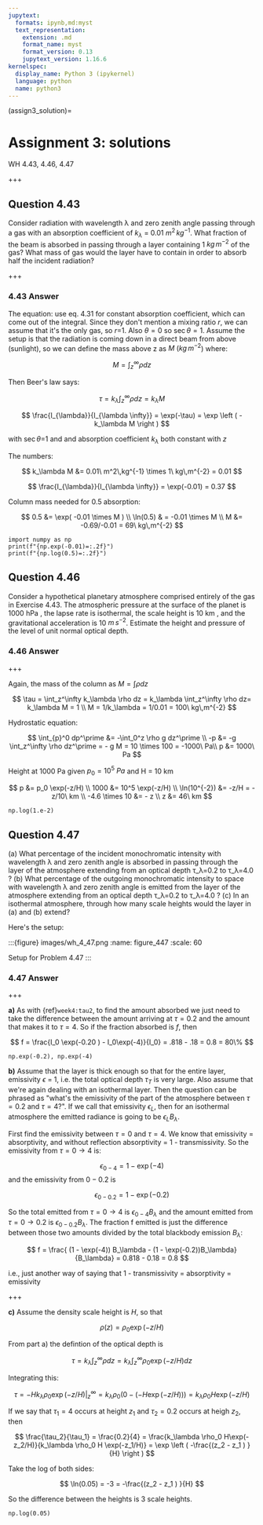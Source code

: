```yaml
---
jupytext:
  formats: ipynb,md:myst
  text_representation:
    extension: .md
    format_name: myst
    format_version: 0.13
    jupytext_version: 1.16.6
kernelspec:
  display_name: Python 3 (ipykernel)
  language: python
  name: python3
---
```


(assign3_solution)=
# Assignment 3: solutions

WH 4.43, 4.46, 4.47

+++

## Question 4.43


Consider radiation with wavelength λ and zero zenith angle passing through a gas with an absorption coefficient of $k_\lambda$ = 0.01 $m^2\,kg^{-1}$. What fraction of the beam is absorbed in passing through a layer containing 1 $kg\,m^{-2}$ of the gas? What mass of gas would the layer have to contain in order to absorb half the incident radiation?

+++

### 4.43 Answer

The equation: use eq. 4.31 for constant absorption coefficient, which can come out of the integral.  Since they don't mention
a mixing ratio $r$, we can assume that it's the only gas, so $r$=1.  Also $\theta = 0$ so $\sec \theta = 1$.  Assume the setup is that the
radiation is coming down in a direct beam from above (sunlight), so we can define the mass above z as $M\ (kg\,m^{-2}$) where:

$$
M = \int_z^\infty \rho dz
$$

Then Beer's law says:

$$
\tau = k_\lambda \int_z^{\infty}  \rho  d z = k_\lambda M
$$

$$
\frac{I_{\lambda}}{I_{\lambda \infty}} = \exp(-\tau) = \exp \left ( -k_\lambda  M \right )
$$

with $\sec \theta$=1 and  and absorption coefficient $k_\lambda$ both constant with $z$

The numbers:

$$
k_\lambda M &= 0.01\  m^2\,kg^{-1} \times 1\ kg\,m^{-2} = 0.01
$$

$$
\frac{I_{\lambda}}{I_{\lambda \infty}} = \exp(-0.01) = 0.37
$$

Column mass needed for 0.5 absorption:

$$
0.5 &= \exp( -0.01 \times M ) \\
\ln(0.5) & = -0.01 \times M \\
 M  &= -0.69/-0.01  = 69\ kg\,m^{-2}
$$

```{code-cell} ipython3
import numpy as np
print(f"{np.exp(-0.01)=:.2f}")
print(f"{np.log(0.5)=:.2f}")
```

## Question 4.46


Consider a hypothetical planetary atmosphere comprised entirely of the gas in Exercise 4.43. The atmospheric pressure at the surface of the planet is 1000 hPa , the lapse rate is isothermal, the scale height is 10 km , and the gravitational acceleration is 10 $m\,s^{-2}$. Estimate the height and pressure of the level of unit normal optical depth.

### 4.46 Answer

+++

Again, the mass of the column as $M = \int \rho dz$

$$
\tau = \int_z^\infty k_\lambda \rho dz = k_\lambda \int_z^\infty  \rho dz= k_\lambda M = 1 \\
M = 1/k_\lambda = 1/0.01 = 100\ kg\,m^{-2}
$$

Hydrostatic equation:

$$
\int_{p}^0 dp^\prime &= -\int_0^z \rho g dz^\prime \\
 -p &=  -g \int_z^\infty \rho dz^\prime = - g M = 10 \times 100 = -1000\ Pa\\
 p &= 1000\ Pa
$$

Height at 1000 Pa given $p_0 = 10^5\ Pa$ and H = 10 km

$$
p &= p_0 \exp(-z/H) \\
1000 &= 10^5 \exp(-z/H) \\
\ln(10^{-2}) &= -z/H = -z/10\ km \\
-4.6 \times 10 &= - z \\
z &= 46\ km
$$

```{code-cell} ipython3
np.log(1.e-2)
```

## Question 4.47



(a) What percentage of the incident monochromatic intensity with wavelength λ and zero zenith angle is absorbed in passing through the layer of the atmosphere extending from an optical depth τ_λ=0.2 to τ_λ=4.0 ?
(b) What percentage of the outgoing monochromatic intensity to space with wavelength λ and zero zenith angle is emitted from the layer of the atmosphere extending from an optical depth τ_λ=0.2 to τ_λ=4.0 ?
(c) In an isothermal atmosphere, through how many scale heights would the layer in (a) and (b) extend?

Here's the setup:


:::{figure} images/wh_4_47.png
:name: figure_447
:scale: 60

Setup for Problem 4.47
:::


### 4.47 Answer

+++

**a)** As with {ref}`week4:tau2`, to find the amount absorbed we just need to take the difference between the amount arriving at
$\tau = 0.2$ and the amount that makes it to  $\tau = 4$.  So if the fraction absorbed is $f$, then

$$
f = \frac{I_0 \exp(-0.20 ) - I_0\exp(-4)}{I_0} = .818 - .18  = 0.8 = 80\%
$$

```{code-cell} ipython3
np.exp(-0.2), np.exp(-4)
```

**b)** Assume that the layer is thick enough so that for the entire layer, emissivity $\epsilon$ = 1, i.e. the total optical depth $\tau_T$ is very large.  Also assume that we're again dealing with an isothermal layer.  Then the question can be phrased as "what's the emissivity of
the part of the atmosphere between $\tau = 0.2$ and $\tau = 4$?".  If we call that emissivity $\epsilon_L$, then for an isothermal atmosphere
the emitted radiance is going to be $\epsilon_L B_\lambda$.

First find the emissivity between $\tau = 0$ and $\tau = 4$.  We know that emissivity = absorptivity, and without reflection
absorptivity = 1 - transmissivity.  So the emissivity from $\tau = 0 \rightarrow 4$ is:

$$
\epsilon_{0-4} = 1 - \exp(-4)
$$
and the emissivity from $0-0.2$ is 

$$
\epsilon_{0-0.2} = 1 - \exp(-0.2)
$$

So the total emitted from $\tau = 0 \rightarrow 4$ is $\epsilon_{0-4} B_\lambda$ and the amount emitted from $\tau = 0\rightarrow0.2$ is $\epsilon_{0-0.2} B_\lambda$.  The fraction f emitted is just the difference between those two amounts divided by the total
blackbody emission $B_\lambda$:

$$
f = \frac{ (1 - \exp(-4)) B_\lambda - (1 - \exp(-0.2))B_\lambda}{B_\lambda} = 0.818 - 0.18 = 0.8
$$

i.e., just another way of saying that 1 - transmissivity = absorptivity = emissivity

+++

**c)** Assume the density scale height is $H$, so that

$$
\rho(z) = \rho_0 \exp(-z/H)
$$

From part a) the defintion of the optical depth is

$$
\tau = k_\lambda \int_z^{\infty}  \rho  d z = k_\lambda \int_z^{\infty}  \rho_0 \exp(-z/H)  d z
$$

Integrating this:

$$
\tau = -H k_\lambda \rho_0 \exp(-z/H) \big |_z^\infty =  k_\lambda \rho_0 \left ( 0 - (-H \exp(-z/H)) \right ) = k_\lambda \rho_0 H \exp(-z/H)
$$

If we say that $\tau_1 = 4$ occurs at height $z_1$ and $\tau_2 = 0.2$ occurs at heigh $z_2$, then

$$
\frac{\tau_2}{\tau_1} = \frac{0.2}{4} = \frac{k_\lambda \rho_0 H\exp(-z_2/H)}{k_\lambda \rho_0 H \exp(-z_1/H)} = \exp \left ( -\frac{(z_2 - z_1 ) }{H} \right )
$$

Take the log of both sides:

$$
\ln(0.05) = -3 = -\frac{(z_2 - z_1 ) }{H}
$$

So the difference between the heights is 3 scale heights.



```{code-cell} ipython3
np.log(0.05)
```

```{code-cell} ipython3

```
